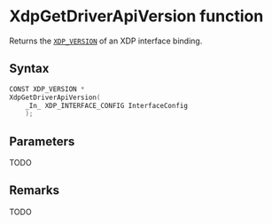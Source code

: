 # XdpGetDriverApiVersion function

Returns the [`XDP_VERSION`](XDP_VERSION.md) of an XDP interface binding.

## Syntax

```C
CONST XDP_VERSION *
XdpGetDriverApiVersion(
    _In_ XDP_INTERFACE_CONFIG InterfaceConfig
    );
```

## Parameters

TODO

## Remarks

TODO
